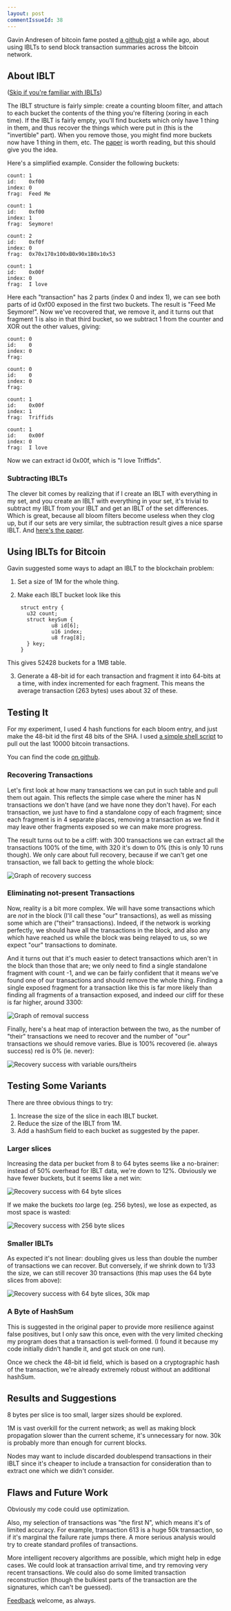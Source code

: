 ```yaml
---
layout: post
commentIssueId: 38
---
```


Gavin Andresen of bitcoin fame posted
[a github gist](https://gist.github.com/gavinandresen/e20c3b5a1d4b97f79ac2)
a while ago, about using IBLTs to send block transaction summaries across
the bitcoin network.

## About IBLT ##

([Skip if you're familiar with IBLTs](#Using-IBLTs))

The IBLT structure is fairly simple: create a counting bloom filter,
and attach to each bucket the contents of the thing you're filtering
(xoring in each time).  If the IBLT is fairly empty, you'll find
buckets which only have 1 thing in them, and thus recover the things
which were put in (this is the "invertible" part).  When you remove
those, you might find more buckets now have 1 thing in them, etc.  The
[paper](http://arxiv.org/pdf/1101.2245.pdf) is worth reading, but this
should give you the idea.

Here's a simplified example.  Consider the following buckets:

    count: 1
	id:    0xf00
	index: 0
	frag:  Feed Me 

    count: 1
	id:    0xf00
	index: 1
	frag:  Seymore!

    count: 2
    id:    0xf0f
	index: 0
	frag:  0x70x170x100xB0x90x1B0x10x53

	count: 1
	id:	   0x00f
	index: 0
	frag:  I love

Here each "transaction" has 2 parts (index 0 and index 1), we can see
both parts of id 0xf00 exposed in the first two buckets.  The result
is "Feed Me Seymore!".  Now we've recovered that, we remove it, and it
turns out that fragment 1 is also in that third bucket, so we subtract
1 from the counter and XOR out the other values, giving:

    count: 0
	id:    0
	index: 0
	frag:  

    count: 0
	id:    0
	index: 0
	frag:  

    count: 1
    id:    0x00f
	index: 1
	frag:  Triffids

	count: 1
	id:	   0x00f
	index: 0
	frag:  I love

Now we can extract id 0x00f, which is "I love Triffids".

### Subtracting IBLTs ###

The clever bit comes by realizing that if I create an IBLT with
everything in my set, and you create an IBLT with everything in your
set, it's trivial to subtract my IBLT from your IBLT and get an IBLT
of the set differences.  Which is great, because all bloom filters
become useless when they clog up, but if our sets are very similar,
the subtraction result gives a nice sparse IBLT.  And
[here's the paper](http://conferences.sigcomm.org/sigcomm/2011/papers/sigcomm/p218.pdf).

<a name="Using-IBLTs"></a>

## Using IBLTs for Bitcoin ##

Gavin suggested some ways to adapt an IBLT to the blockchain problem:

1. Set a size of 1M for the whole thing.
2. Make each IBLT bucket look like this

		struct entry {
		  u32 count;
		  struct keySum {
				  u8 id[6];
				  u16 index;
				  u8 frag[8];
		  } key;
		}

  This gives 52428 buckets for a 1MB table.

3. Generate a 48-bit id for each transaction and fragment it into
   64-bits at a time, with index incremented for each fragment.  This
   means the average transaction (263 bytes) uses about 32 of these.

## Testing It ##

For my experiment, I used 4 hash functions for each bloom entry, and
just make the 48-bit id the first 48 bits of the SHA.  I used [a simple
shell script](https://github.com/rustyrussell/bitcoin-iblt-test/blob/master/gettxs.sh) to pull out the last 10000 bitcoin transactions.

You can find the code [on github](https://github.com/rustyrussell/bitcoin-iblt-test/).

### Recovering Transactions ###

Let's first look at how many transactions we can put in such table and
pull them out again.  This reflects the simple case where the miner
has N transactions we don't have (and we have none they don't have).
For each transaction, we just have to find a standalone copy of each
fragment; since each fragment is in 4 separate places, removing a
transaction as we find it may leave other fragments exposed so we can
make more progress.

The result turns out to be a cliff: with 300 transactions we can
extract all the transactions 100% of the time, with 320 it's down to
0% (this is only 10 runs though).  We only care about full recovery,
because if we can't get one transaction, we fall back to getting the
whole block:

![Graph of recovery success](https://rustyrussell.github.io/pettycoin/images/recovery-stats-simple.svg "Graph of recovery success")

### Eliminating not-present Transactions ###

Now, reality is a bit more complex.  We will have some transactions
which are *not* in the block (I'll call these "our" transactions), as
well as missing some which are ("their" transactions).  Indeed, if the
network is working perfectly, we should have all the transactions in
the block, and also any which have reached us while the block was
being relayed to us, so we expect "our" transactions to dominate.

And it turns out that it's much easier to detect transactions which
aren't in the block than those that are; we only need to find a single
standalone fragment with count -1, and we can be fairly confident that
it means we've found one of our transactions and should remove the
whole thing.  Finding a single exposed fragment for a transaction like
this is far more likely than finding all fragments of a transaction
exposed, and indeed our cliff for these is far higher, around 3300:

![Graph of removal success](https://rustyrussell.github.io/pettycoin/images/removal-stats-simple.svg "Graph of removal success")

Finally, here's a heat map of interaction between the two, as the
number of "their" transactions we need to recover and the number of
"our" transactions we should remove varies.  Blue is 100% recovered
(ie. always success) red is 0% (ie. never):

![Recovery success with variable ours/theirs](https://rustyrussell.github.io/pettycoin/images/heatmap-8byte.svg "Recovery success with variable ours/theirs")

## Testing Some Variants ##

There are three obvious things to try:
1. Increase the size of the slice in each IBLT bucket.
2. Reduce the size of the IBLT from 1M.
3. Add a hashSum field to each bucket as suggested by the paper.

### Larger slices ###

Increasing the data per bucket from 8 to 64 bytes seems like a no-brainer:
instead of 50% overhead for IBLT data, we're down to 12%.  Obviously we
have fewer buckets, but it seems like a net win:

![Recovery success with 64 byte slices](https://rustyrussell.github.io/pettycoin/images/heatmap-64byte.svg "Recovery success with 64 byte slices")

If we make the buckets *too* large (eg. 256 bytes), we lose as expected,
as most space is wasted:

![Recovery success with 256 byte slices](https://rustyrussell.github.io/pettycoin/images/heatmap-256byte.svg "Recovery success with 256 byte slices")

### Smaller IBLTs ###

As expected it's not linear: doubling gives us less than double the
number of transactions we can recover.  But conversely, if we shrink
down to 1/33 the size, we can still recover 30 transactions (this map
uses the 64 byte slices from above):

![Recovery success with 64 byte slices, 30k map](https://rustyrussell.github.io/pettycoin/images/heatmap-64-byte-30k.svg "Recovery success with 64 byte slices, 30k map")

### A Byte of HashSum ###

This is suggested in the original paper to provide more resilience
against false positives, but I only saw this once, even with the very
limited checking my program does that a transaction is well-formed.
(I found it because my code initially didn't handle it, and got stuck
on one run).

Once we check the 48-bit id field, which is based on a cryptographic
hash of the transaction, we're already extremely robust without an
additional hashSum.

## Results and Suggestions ##

8 bytes per slice is too small, larger sizes should be explored.

1M is vast overkill for the current network; as well as making block
propagation slower than the current scheme, it's unnecessary for now.
30k is probably more than enough for current blocks.

Nodes may want to include discarded doublespend transactions in their
IBLT since it's cheaper to include a transaction for consideration
than to extract one which we didn't consider.

## Flaws and Future Work ##

Obviously my code could use optimization.

Also, my selection of transactions was "the first N", which means it's
of limited accuracy.  For example, transaction 613 is a huge 50k
transaction, so if it's marginal the failure rate jumps there.  A more
serious analysis would try to create standard profiles of
transactions.

More intelligent recovery algorithms are possible, which might help in
edge cases.  We could look at transaction arrival time, and try
removing very recent transactions.  We could also do some limited
transaction reconstruction (though the bulkiest parts of the
transaction are the signatures, which can't be guessed).

[Feedback](mailto:rusty@rustcorp.com.au) welcome, as always.
